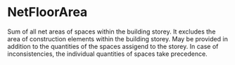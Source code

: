 NetFloorArea
============

Sum of all net areas of spaces within the building storey. It excludes the area of construction elements within the building storey. May be provided in addition to the quantities of the spaces assigend to the storey. In case of inconsistencies, the individual quantities of spaces take precedence.
